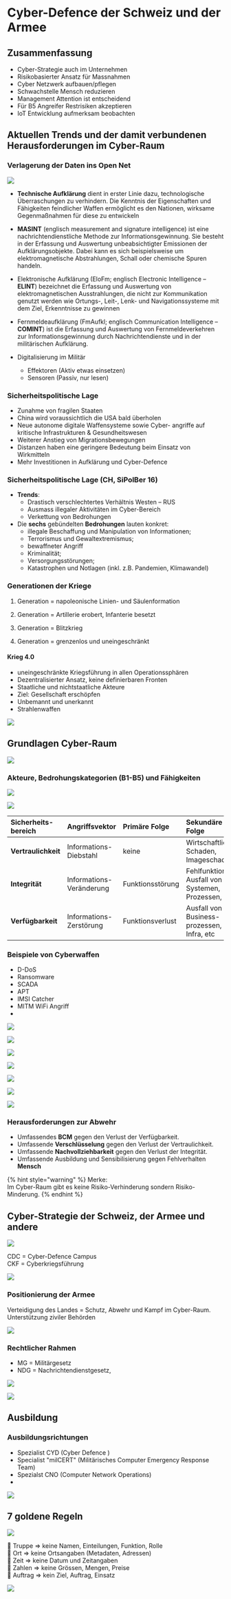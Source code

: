# Cyber-Defence der Schweiz und der Armee

## Zusammenfassung

* Cyber-Strategie auch im Unternehmen
* Risikobasierter Ansatz für Massnahmen
* Cyber Netzwerk aufbauen/pflegen
* Schwachstelle Mensch reduzieren
* Management Attention ist entscheidend
* Für B5 Angreifer Restrisiken akzeptieren
* IoT Entwicklung aufmerksam beobachten

## Aktuellen Trends und der damit verbundenen Herausforderungen im Cyber-Raum

### Verlagerung der Daten ins Open Net

![](../.gitbook/assets/image%20%28432%29.png)

* **Technische Aufklärung** dient in erster Linie dazu, technologische Überraschungen zu verhindern. Die Kenntnis der Eigenschaften und Fähigkeiten feindlicher Waffen ermöglicht es den Nationen, wirksame Gegenmaßnahmen für diese zu entwickeln
* **MASINT** \(englisch measurement and signature intelligence\) ist eine nachrichtendienstliche Methode zur Informationsgewinnung. Sie besteht in der Erfassung und Auswertung unbeabsichtigter Emissionen der Aufklärungsobjekte. Dabei kann es sich beispielsweise um elektromagnetische Abstrahlungen, Schall oder chemische Spuren handeln.
* Elektronische Aufklärung \(EloFm; englisch Electronic Intelligence – **ELINT**\) bezeichnet die Erfassung und Auswertung von elektromagnetischen Ausstrahlungen, die nicht zur Kommunikation genutzt werden wie Ortungs-, Leit-, Lenk- und Navigationssysteme mit dem Ziel, Erkenntnisse zu gewinnen
* Fernmeldeaufklärung \(FmAufkl; englisch Communication Intelligence – **COMINT**\) ist die Erfassung und Auswertung von Fernmeldeverkehren zur Informationsgewinnung durch Nachrichtendienste und in der militärischen Aufklärung.

* Digitalisierung im Militär

  * Effektoren \(Aktiv etwas einsetzen\)
  * Sensoren \(Passiv, nur lesen\)

### Sicherheitspolitische Lage

* Zunahme von fragilen Staaten
* China wird voraussichtlich die USA bald überholen
* Neue autonome digitale Waffensysteme sowie Cyber- angriffe auf kritische Infrastrukturen & Gesundheitswesen
* Weiterer Anstieg von Migrationsbewegungen
* Distanzen haben eine geringere Bedeutung beim Einsatz von Wirkmitteln
* Mehr Investitionen in Aufklärung und Cyber-Defence

### Sicherheitspolitische Lage \(CH, SiPolBer 16\)

* **Trends**:
  * Drastisch verschlechtertes Verhältnis Westen – RUS
  * Ausmass illegaler Aktivitäten im Cyber-Bereich
  * Verkettung von Bedrohungen
* Die **sechs** gebündelten **Bedrohungen** lauten konkret:
  * illegale Beschaffung und Manipulation von Informationen;
  * Terrorismus und Gewaltextremismus;
  * bewaffneter Angriff
  * Kriminalität;
  * Versorgungsstörungen;
  * Katastrophen und Notlagen \(inkl. z.B. Pandemien, Klimawandel\)



### Generationen der Kriege

1. Generation = napoleonische Linien- und Säulenformation

2. Generation = Artillerie erobert, Infanterie besetzt

3. Generation = Blitzkrieg

4. Generation = grenzenlos und uneingeschränkt



#### Krieg 4.0

* uneingeschränkte Kriegsführung in allen Operationssphären
* Dezentralisierter Ansatz, keine definierbaren Fronten
* Staatliche und nichtstaatliche Akteure
* Ziel: Gesellschaft erschöpfen
* Unbemannt und unerkannt
* Strahlenwaffen



![](../.gitbook/assets/image%20%28427%29.png)





## Grundlagen Cyber-Raum

![](../.gitbook/assets/image%20%28421%29.png)



### Akteure, Bedrohungskategorien \(B1-B5\) und Fähigkeiten

![](../.gitbook/assets/image%20%28431%29.png)



![](../.gitbook/assets/image%20%28437%29.png)



| Sicherheits- bereich | Angriffsvektor | Primäre Folge | Sekundäre Folge |
| :--- | :--- | :--- | :--- |
| **Vertraulichkeit** | Informations- Diebstahl | keine | Wirtschaftlicher Schaden, Imageschaden |
| **Integrität** | Informations- Veränderung | Funktionsstörung | Fehlfunktion / Ausfall von Systemen, Prozessen, etc |
| **Verfügbarkeit** | Informations- Zerstörung | Funktionsverlust | Ausfall von Business- prozessen, Infra, etc |

### Beispiele von Cyberwaffen

* D-DoS
* Ransomware
* SCADA
* APT
* IMSI Catcher
* MITM WiFi Angriff
* 
![](../.gitbook/assets/image%20%28410%29.png)

![](../.gitbook/assets/image%20%28419%29.png)

![](../.gitbook/assets/image%20%28450%29.png)

![](../.gitbook/assets/image%20%28460%29.png)

![](../.gitbook/assets/image%20%28443%29.png)

![](../.gitbook/assets/image%20%28426%29.png)

![](../.gitbook/assets/image%20%28441%29.png)

### Herausforderungen zur Abwehr

* Umfassendes **BCM** gegen den Verlust der Verfügbarkeit.
* Umfassende **Verschlüsselung** gegen den Verlust der Vertraulichkeit.
* Umfassende **Nachvollziehbarkeit** gegen den Verlust der Integrität.
* Umfassende Ausbildung und Sensibilisierung gegen Fehlverhalten **Mensch**

{% hint style="warning" %}
Merke:  
Im Cyber-Raum gibt es keine Risiko-Verhinderung sondern Risiko-Minderung.
{% endhint %}



## Cyber-Strategie der Schweiz, der Armee und andere

![](../.gitbook/assets/image%20%28425%29.png)



CDC = Cyber-Defence Campus  
CKF = Cyberkriegsführung



![](../.gitbook/assets/image%20%28442%29.png)

### Positionierung der Armee

Verteidigung des Landes = Schutz, Abwehr und Kampf im Cyber-Raum. Unterstützung ziviler Behörden

![](../.gitbook/assets/image%20%28440%29.png)



###  Rechtlicher Rahmen

* MG = Militärgesetz
* NDG = Nachrichtendienstgesetz,

![](../.gitbook/assets/image%20%28424%29.png)

![](../.gitbook/assets/image%20%28453%29.png)



## Ausbildung

### Ausbildungsrichtungen

* Spezialist CYD \(Cyber Defence \)
* Specialist "milCERT" \(Militärisches Computer Emergency Response Team\)
* Spezialst CNO \(Computer Network Operations\)
* 
![](../.gitbook/assets/image%20%28438%29.png)



## 7 goldene Regeln

![](../.gitbook/assets/image%20%28433%29.png)

 Truppe =&gt; keine Namen, Einteilungen, Funktion, Rolle   
 Ort =&gt; keine Ortsangaben \(Metadaten, Adressen\)  
 Zeit =&gt; keine Datum und Zeitangaben  
 Zahlen =&gt; keine Grössen, Mengen, Preise  
 Auftrag =&gt; kein Ziel, Auftrag, Einsatz





![](../.gitbook/assets/image%20%28448%29.png)

  

